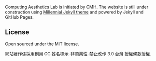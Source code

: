 Computing Aesthetics Lab is initiated by CMH. 
The website is still under construction using [Millennial Jekyll theme](https://lenpaul.github.io/Millennial/) and powered by Jekyll and GitHub Pages.

## License
Open sourced under the MIT license.

網站著作係採用創用 CC 姓名標示-非商業性-禁止改作 3.0 台灣 授權條款授權.
